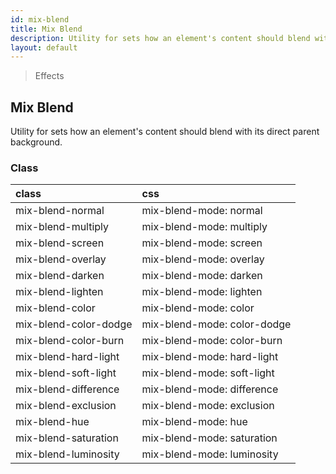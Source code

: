 ```yaml
---
id: mix-blend
title: Mix Blend
description: Utility for sets how an element's content should blend with its direct parent background.
layout: default
---
```


> Effects

## Mix Blend

Utility for sets how an element's content should blend with its direct parent background.

### Class

| <span class="px-3 py-1 text-white bg-charcoal-100 rounded-full">class</span> | <span class="px-3 py-1 text-white bg-charcoal-100 rounded-full">css</span> |
|:--|:--|
| mix-blend-normal | mix-blend-mode: normal |
| mix-blend-multiply | mix-blend-mode: multiply |
| mix-blend-screen | mix-blend-mode: screen |
| mix-blend-overlay | mix-blend-mode: overlay |
| mix-blend-darken | mix-blend-mode: darken |
| mix-blend-lighten | mix-blend-mode: lighten |
| mix-blend-color | mix-blend-mode: color |
| mix-blend-color-dodge | mix-blend-mode: color-dodge |
| mix-blend-color-burn | mix-blend-mode: color-burn |
| mix-blend-hard-light | mix-blend-mode: hard-light |
| mix-blend-soft-light | mix-blend-mode: soft-light |
| mix-blend-difference | mix-blend-mode: difference |
| mix-blend-exclusion | mix-blend-mode: exclusion |
| mix-blend-hue | mix-blend-mode: hue |
| mix-blend-saturation | mix-blend-mode: saturation |
| mix-blend-luminosity | mix-blend-mode: luminosity |
